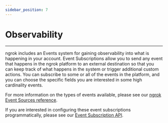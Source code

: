 ```yaml
---
sidebar_position: 7
---
```


# Observability
----------------

ngrok includes an Events system for gaining observability into what is happening in your account. Event Subscriptions allow you to send any event that happens in the ngrok platform to an external destination so that you can keep track of what happens in the system or trigger additional custom actions. You can subscribe to some or all of the events in the platform, and you can choose the specific fields you are interested in some high cardinality events.

For more information on the types of events available, please see our [ngrok Event Sources reference](/events).

If you are interested in configuring these event subscriptions programmatically, please see our [Event Subscription API](/api#api-event-subscriptions-create).